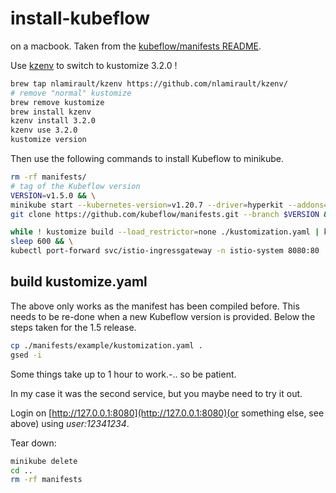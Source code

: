 # install-kubeflow

on a macbook. Taken from the [kubeflow/manifests README](https://github.com/kubeflow/manifests/blob/v1.4-branch/README.md).

Use [kzenv](https://github.com/nlamirault/kzenv) to switch to kustomize 3.2.0 !

```sh
brew tap nlamirault/kzenv https://github.com/nlamirault/kzenv/
# remove "normal" kustomize
brew remove kustomize
brew install kzenv
kzenv install 3.2.0
kzenv use 3.2.0
kustomize version
```

Then use the following commands to install Kubeflow to minikube.

```sh
rm -rf manifests/
# tag of the Kubeflow version
VERSION=v1.5.0 && \
minikube start --kubernetes-version=v1.20.7 --driver=hyperkit --addons=ingress,metrics-server --memory=14g --cpus=8 --disk-size='30000mb' && \
git clone https://github.com/kubeflow/manifests.git --branch $VERSION && \

while ! kustomize build --load_restrictor=none ./kustomization.yaml | kubectl apply -f -; do echo "Retrying to apply resources"; sleep 10; done && \
sleep 600 && \
kubectl port-forward svc/istio-ingressgateway -n istio-system 8080:80
```

## build kustomize.yaml

The above only works as the manifest has been compiled before. This needs to be re-done when a new Kubeflow version is provided. Below the steps taken for the 1.5 release.

```bash
cp ./manifests/example/kustomization.yaml .
gsed -i 
```

Some things take up to 1 hour to work.-.. so be patient.

In my case it was the second service, but you maybe need to try it out.

Login on [http://127.0.0.1:8080](http://127.0.0.1:8080)(or something else, see above) using *user:12341234*.

Tear down:

```sh
minikube delete
cd ..
rm -rf manifests
```